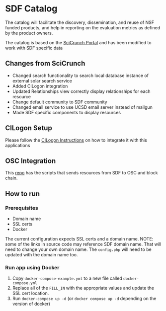 # SDF Catalog

The catalog will facilitate the discovery, dissemination, and reuse of NSF funded products, and help in reporting on the evaluation metrics as defined by the product owners.

The catalog is based on the [SciCrunch Portal](https://github.com/SciCrunch/SciCrunch-Portal) and has been modified to work with SDF specific data

## Changes from SciCrunch
- Changed search functionality to search local database instance of external solar search service
- Added CILogon integration
- Updated Relationships view correctly display relationships for each resource
- Change default community to SDF community
- Changed email service to use UCSD email server instead of mailgun
- Made SDF specific components to display resources


## CILogon Setup
Please follow the [CILogon Instructions](https://www.cilogon.org/oidc) on how to integrate it with this applications

## OSC Integration
This [repo](https://github.com/OpenScienceChain/Catalog-CLU) has the scripts that sends resources from SDF to OSC and block chain.

## How to run 

### Prerequisites  
- Domain name
- SSL certs 
- Docker

The current configuration expects SSL certs and a domain name. 
NOTE: some of the links in source code may reference SDF domain name. That will need to change your own domain name. The `config.php` will need to be updated with the domain name too.

### Run app using Docker
1. Copy `docker-compose-example.yml` to a new file called `docker-compose.yml`
2. Replace all of the `FILL_IN`  with the appropriate values and update the SSL cert location.
3. Run `docker-compose up -d` (or `docker compose up -d` depending on the version of docker) 
